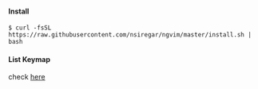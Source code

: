 #### Install

`$ curl -fsSL https://raw.githubusercontent.com/nsiregar/ngvim/master/install.sh | bash`

#### List Keymap

check [here](https://github.com/nsiregar/ngvim/wiki/Keymap)
